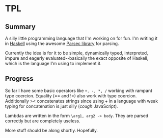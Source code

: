 TPL
===

## Summary
A silly little programming language that I'm working on for fun. I'm writing it in [Haskell](http://www.haskell.org) using the awesome [Parsec library](http://www.haskell.org/haskellwiki/Parsec) for parsing.

Currently the idea is for it to be simple, dynamically typed, interpreted, impure and eagerly evaluated--basically the exact opposite of Haskell, which is the language I'm using to implement it.

## Progress
So far I have some basic operators like `+, -, *, /` working with rampant type coercion. Equality (== and !=) also work with type coercion. Additionally >< concatenates strings since using + in a language with weak typing for concatenation is just silly (*cough* JavaScript). 

Lambdas are written in the form `\arg1, arg2 -> body`. They are parsed correctly but are completely useless.

More stuff should be along shortly. Hopefully.
